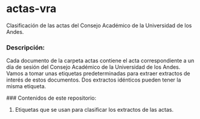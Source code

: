 # actas-vra
Clasificación de las actas del Consejo Académico de la Universidad de los Andes.

### Descripción: 
Cada documento de la carpeta actas contiene el acta correspondiente a un día de sesión del Consejo Académico de la Universidad de los Andes. Vamos a tomar unas etiquetas predeterminadas para extraer extractos de interés de estos documentos. Dos extractos idénticos pueden tener la misma etiqueta. 

### Contenidos de este repositorio:
1. Etiquetas que se usan para clasificar los extractos de las actas. 
